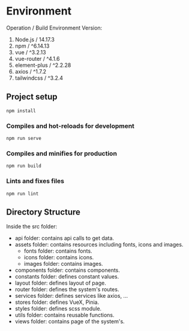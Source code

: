# Environment
Operation / Build Environment Version:
1. Node.js / 14.17.3
2. npm / ^6.14.13
3. vue / ^3.2.13
4. vue-router / ^4.1.6
5. element-plus / ^2.2.28
6. axios / ^1.7.2
7. tailwindcss / ^3.2.4

## Project setup
```
npm install
```

### Compiles and hot-reloads for development
```
npm run serve
```

### Compiles and minifies for production
```
npm run build
```

### Lints and fixes files
```
npm run lint
```

## Directory Structure

Inside the src folder:

- api folder: contains api calls to get data.
- assets folder: contains resources including fonts, icons and images.
  - fonts folder: contains fonts.
  - icons folder: contains icons.
  - images folder: contains images.
- components folder: contains components.
- constants folder: defines constant values.
- layout folder: defines layout of page.
- router folder: defines the system's routes.
- services folder: defines services like axios, ...
- stores folder: defines VueX, Pinia.
- styles folder: defines scss module.
- utils folder: contains reusable functions.
- views folder: contains page of the system's.